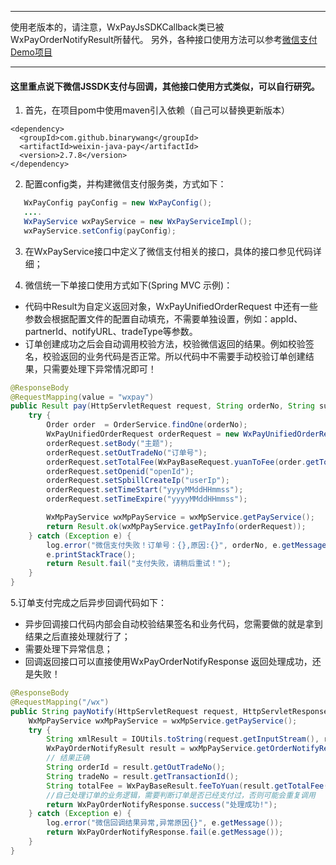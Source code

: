 ****
使用老版本的，请注意，WxPayJsSDKCallback类已被WxPayOrderNotifyResult所替代。
另外，各种接口使用方法可以参考[微信支付Demo项目](https://github.com/binarywang/weixin-java-pay-demo)
****

#### 这里重点说下微信JSSDK支付与回调，其他接口使用方式类似，可以自行研究。
1. 首先，在项目pom中使用maven引入依赖（自己可以替换更新版本）
```
<dependency>
  <groupId>com.github.binarywang</groupId>
  <artifactId>weixin-java-pay</artifactId>
  <version>2.7.8</version>
</dependency>
```
2. 配置config类，并构建微信支付服务类，方式如下：
```java 
   WxPayConfig payConfig = new WxPayConfig();
   ....
   WxPayService wxPayService = new WxPayServiceImpl();
   wxPayService.setConfig(payConfig);
```
3. 在WxPayService接口中定义了微信支付相关的接口，具体的接口参见代码详细；

4. 微信统一下单接口使用方式如下(Spring MVC 示例)：
  * 代码中Result为自定义返回对象，WxPayUnifiedOrderRequest 中还有一些参数会根据配置文件的配置自动填充，不需要单独设置，例如：appId、partnerId、notifyURL、tradeType等参数。
  * 订单创建成功之后会自动调用校验方法，校验微信返回的结果。例如校验签名，校验返回的业务代码是否正常。所以代码中不需要手动校验订单创建结果，只需要处理下异常情况即可！
```java
@ResponseBody
@RequestMapping(value = "wxpay")
public Result pay(HttpServletRequest request, String orderNo, String subject) {
	try {
		Order order  = OrderService.findOne(orderNo);
		WxPayUnifiedOrderRequest orderRequest = new WxPayUnifiedOrderRequest();
		orderRequest.setBody("主题");
		orderRequest.setOutTradeNo("订单号");
		orderRequest.setTotalFee(WxPayBaseRequest.yuanToFee(order.getTotalFee()));//元转成分
		orderRequest.setOpenid("openId");
		orderRequest.setSpbillCreateIp("userIp");
		orderRequest.setTimeStart("yyyyMMddHHmmss");
		orderRequest.setTimeExpire("yyyyMMddHHmmss");

		WxMpPayService wxMpPayService = wxMpService.getPayService();
		return Result.ok(wxMpPayService.getPayInfo(orderRequest));
	} catch (Exception e) {
		log.error("微信支付失败！订单号：{},原因:{}", orderNo, e.getMessage());
		e.printStackTrace();
		return Result.fail("支付失败，请稍后重试！");
	}
}
```

5.订单支付完成之后异步回调代码如下：
  * 异步回调接口代码内部会自动校验结果签名和业务代码，您需要做的就是拿到结果之后直接处理就行了；
  * 需要处理下异常信息；
  * 回调返回接口可以直接使用WxPayOrderNotifyResponse 返回处理成功，还是失败！
```java
@ResponseBody
@RequestMapping("/wx")
public String payNotify(HttpServletRequest request, HttpServletResponse response) {
	WxMpPayService wxMpPayService = wxMpService.getPayService();
	try {
		String xmlResult = IOUtils.toString(request.getInputStream(), request.getCharacterEncoding());
		WxPayOrderNotifyResult result = wxMpPayService.getOrderNotifyResult(xmlResult);
		// 结果正确
		String orderId = result.getOutTradeNo();
		String tradeNo = result.getTransactionId();
		String totalFee = WxPayBaseResult.feeToYuan(result.getTotalFee());
		//自己处理订单的业务逻辑，需要判断订单是否已经支付过，否则可能会重复调用
		return WxPayOrderNotifyResponse.success("处理成功!");
	} catch (Exception e) {
		log.error("微信回调结果异常,异常原因{}", e.getMessage());
		return WxPayOrderNotifyResponse.fail(e.getMessage());
	}
}
```